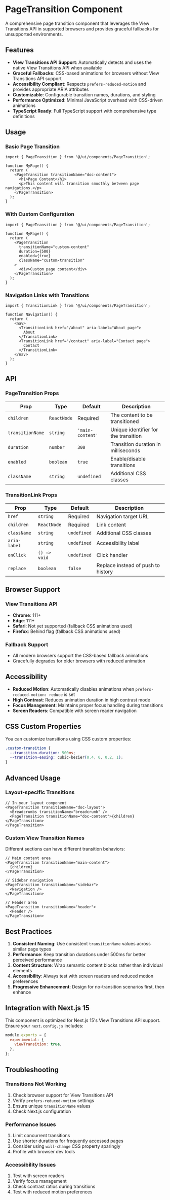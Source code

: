 # PageTransition Component

A comprehensive page transition component that leverages the View Transitions API in supported browsers and provides graceful fallbacks for unsupported environments.

## Features

- **View Transitions API Support**: Automatically detects and uses the native View Transitions API when available
- **Graceful Fallbacks**: CSS-based animations for browsers without View Transitions API support
- **Accessibility Compliant**: Respects `prefers-reduced-motion` and provides appropriate ARIA attributes
- **Customizable**: Configurable transition names, durations, and styling
- **Performance Optimized**: Minimal JavaScript overhead with CSS-driven animations
- **TypeScript Ready**: Full TypeScript support with comprehensive type definitions

## Usage

### Basic Page Transition

```tsx
import { PageTransition } from '@/ui/components/PageTransition';

function MyPage() {
  return (
    <PageTransition transitionName="doc-content">
      <h1>Page Content</h1>
      <p>This content will transition smoothly between page navigations.</p>
    </PageTransition>
  );
}
```

### With Custom Configuration

```tsx
import { PageTransition } from '@/ui/components/PageTransition';

function MyPage() {
  return (
    <PageTransition
      transitionName="custom-content"
      duration={500}
      enabled={true}
      className="custom-transition"
    >
      <div>Custom page content</div>
    </PageTransition>
  );
}
```

### Navigation Links with Transitions

```tsx
import { TransitionLink } from '@/ui/components/PageTransition';

function Navigation() {
  return (
    <nav>
      <TransitionLink href="/about" aria-label="About page">
        About
      </TransitionLink>
      <TransitionLink href="/contact" aria-label="Contact page">
        Contact
      </TransitionLink>
    </nav>
  );
}
```

## API

### PageTransition Props

| Prop             | Type        | Default          | Description                          |
| ---------------- | ----------- | ---------------- | ------------------------------------ |
| `children`       | `ReactNode` | Required         | The content to be transitioned       |
| `transitionName` | `string`    | `'main-content'` | Unique identifier for the transition |
| `duration`       | `number`    | `300`            | Transition duration in milliseconds  |
| `enabled`        | `boolean`   | `true`           | Enable/disable transitions           |
| `className`      | `string`    | `undefined`      | Additional CSS classes               |

### TransitionLink Props

| Prop         | Type         | Default     | Description                        |
| ------------ | ------------ | ----------- | ---------------------------------- |
| `href`       | `string`     | Required    | Navigation target URL              |
| `children`   | `ReactNode`  | Required    | Link content                       |
| `className`  | `string`     | `undefined` | Additional CSS classes             |
| `aria-label` | `string`     | `undefined` | Accessibility label                |
| `onClick`    | `() => void` | `undefined` | Click handler                      |
| `replace`    | `boolean`    | `false`     | Replace instead of push to history |

## Browser Support

### View Transitions API

- **Chrome**: 111+
- **Edge**: 111+
- **Safari**: Not yet supported (fallback CSS animations used)
- **Firefox**: Behind flag (fallback CSS animations used)

### Fallback Support

- All modern browsers support the CSS-based fallback animations
- Gracefully degrades for older browsers with reduced animation

## Accessibility

- **Reduced Motion**: Automatically disables animations when `prefers-reduced-motion: reduce` is set
- **High Contrast**: Reduces animation duration in high contrast mode
- **Focus Management**: Maintains proper focus handling during transitions
- **Screen Readers**: Compatible with screen reader navigation

## CSS Custom Properties

You can customize transitions using CSS custom properties:

```css
.custom-transition {
  --transition-duration: 500ms;
  --transition-easing: cubic-bezier(0.4, 0, 0.2, 1);
}
```

## Advanced Usage

### Layout-specific Transitions

```tsx
// In your layout component
<PageTransition transitionName="doc-layout">
  <Breadcrumbs transitionName="breadcrumb" />
  <PageTransition transitionName="doc-content">{children}</PageTransition>
</PageTransition>
```

### Custom View Transition Names

Different sections can have different transition behaviors:

```tsx
// Main content area
<PageTransition transitionName="main-content">
  {children}
</PageTransition>

// Sidebar navigation
<PageTransition transitionName="sidebar">
  <Navigation />
</PageTransition>

// Header area
<PageTransition transitionName="header">
  <Header />
</PageTransition>
```

## Best Practices

1. **Consistent Naming**: Use consistent `transitionName` values across similar page types
2. **Performance**: Keep transition durations under 500ms for better perceived performance
3. **Content Structure**: Wrap semantic content blocks rather than individual elements
4. **Accessibility**: Always test with screen readers and reduced motion preferences
5. **Progressive Enhancement**: Design for no-transition scenarios first, then enhance

## Integration with Next.js 15

This component is optimized for Next.js 15's View Transitions API support. Ensure your `next.config.js` includes:

```javascript
module.exports = {
  experimental: {
    viewTransition: true,
  },
};
```

## Troubleshooting

### Transitions Not Working

1. Check browser support for View Transitions API
2. Verify `prefers-reduced-motion` settings
3. Ensure unique `transitionName` values
4. Check Next.js configuration

### Performance Issues

1. Limit concurrent transitions
2. Use shorter durations for frequently accessed pages
3. Consider using `will-change` CSS property sparingly
4. Profile with browser dev tools

### Accessibility Issues

1. Test with screen readers
2. Verify focus management
3. Check contrast ratios during transitions
4. Test with reduced motion preferences
